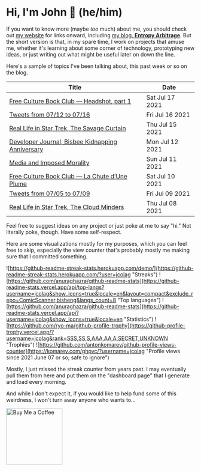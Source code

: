 # Hi, I'm John 👋 (he/him)

If you want to know more (maybe *too* much) about me, you should check out [my website](https://john.colagioia.net/) for links onward, including [my blog, **Entropy Arbitrage**](https://john.colagioia.net/blog).  But the short version is that, in my spare time, I work on projects that amuse me, whether it's learning about some corner of technology, prototyping new ideas, or just writing out what might be useful later on down the line.

Here's a sample of topics I've been talking about, this past week or so on the blog.

|Title|Date|
|-----|-------|
|[Free Culture Book Club — Headshot, part 1](https://john.colagioia.net/blog/2021/07/17/headshot.html)|Sat Jul 17 2021|
|[Tweets from 07/12 to 07/16](https://john.colagioia.net/blog/media/2021/07/16/week.html)|Fri Jul 16 2021|
|[Real Life in Star Trek, The Savage Curtain](https://john.colagioia.net/blog/2021/07/15/savage.html)|Thu Jul 15 2021|
|[Developer Journal, Bisbee Kidnapping Anniversary](https://john.colagioia.net/blog/2021/07/12/bisbee.html)|Mon Jul 12 2021|
|[Media and Imposed Morality](https://john.colagioia.net/blog/2021/07/11/mmedia.html)|Sun Jul 11 2021|
|[Free Culture Book Club — La Chute d’Une Plume](https://john.colagioia.net/blog/2021/07/10/plume.html)|Sat Jul 10 2021|
|[Tweets from 07/05 to 07/09](https://john.colagioia.net/blog/media/2021/07/09/week.html)|Fri Jul 09 2021|
|[Real Life in Star Trek, The Cloud Minders](https://john.colagioia.net/blog/2021/07/08/cloud.html)|Thu Jul 08 2021|

Feel free to suggest ideas on any project or just poke at me to say "hi." Not literally poke, though. Have some self-respect.

Here are some visualizations mostly for my purposes, which you can feel free to skip, especially the view counter that's probably mostly me making sure that I committed something.

![https://github-readme-streak-stats.herokuapp.com/demo/](https://github-readme-streak-stats.herokuapp.com/?user=jcolag "Streaks")
![https://github.com/anuraghazra/github-readme-stats](https://github-readme-stats.vercel.app/api/top-langs?username=jcolag&show_icons=true&locale=en&layout=compact&exclude_repo=ComicScanner,bisheng&langs_count=8 "Top languages")
![https://github.com/anuraghazra/github-readme-stats](https://github-readme-stats.vercel.app/api?username=jcolag&show_icons=true&locale=en "Statistics")
![https://github.com/ryo-ma/github-profile-trophy](https://github-profile-trophy.vercel.app/?username=jcolag&rank=SSS,SS,S,AAA,AA,A,SECRET,UNKNOWN "Trophies")
![https://github.com/antonkomarev/github-profile-views-counter](https://komarev.com/ghpvc/?username=jcolag "Profile views since 2021 June 07 or so; safe to ignore")

Mostly, I just missed the streak counter from years past.  I may eventually pull them from here and put them on the "dashboard page" that I generate and load every morning.

And while I don't expect it, if you would like to help fund some of this weirdness, I won't turn away anyone who wants to...

[<img src="https://cdn.buymeacoffee.com/buttons/v2/default-yellow.png" alt="Buy Me a Coffee" width="150px"/>](https://www.buymeacoffee.com/jcolag)
